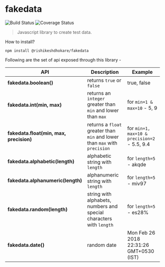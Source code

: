 # fakedata

![Build Status](https://img.shields.io/travis/rishikeshdhokare/fakedata/master.svg)
![Coverage Status](https://img.shields.io/coveralls/rishikeshdhokare/fakedata/master.svg)

> Javascript library to create test data.

How to install?

```
npm install @rishikeshdhokare/fakedata
```

Following are the set of api exposed through this library - 

|API|Description|Example|
|---|---|---|
|**fakedata.boolean()**|returns `true` or `false`|true, false|
|**fakedata.int(min, max)**|returns an `integer` greater than `min` and lower than `max`|for `min=1 & max=10` - 5, 9|
|**fakedata.float(min, max, precision)**|returns a `float` greater than `min` and lower than `max` with `precision`|for `min=1, max=10 & precision=2` - 5.5, 9.4|
|**fakedata.alphabetic(length)**|alphabetic string with `length`|for `length=5` - akqde|
|**fakedata.alphanumeric(length)**|alphanumeric string with `length`|for `length=5` - miv97|
|**fakedata.random(length)**|string with alphabets, numbers and special characters with `length`|for `length=5` - es28%|
|**fakedata.date()**|random date|Mon Feb 26 2018 22:31:26 GMT+0530 (IST)|